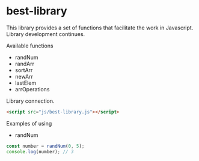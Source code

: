 # best-library
This library provides a set of functions that facilitate the work in Javascript. Library development continues.

Available functions

+ randNum
+ randArr
+ sortArr
+ newArr
+ lastElem
+ arrOperations

Library connection.
```html
<script src="js/best-library.js"></script>
```

Examples of using
+ randNum

```js
const number = randNum(0, 5);
console.log(number); // 3
```
